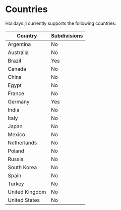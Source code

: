 # Countries

Holidays.jl currently supports the following countries:

| Country        | Subdivisions |
| -              | -            |
| Argentina      | No           |
| Australia      | No           |
| Brazil         | Yes          |
| Canada         | No           |
| China          | No           |
| Egypt          | No           |
| France         | No           |
| Germany        | Yes          |
| India          | No           |
| Italy          | No           |
| Japan          | No           |
| Mexico         | No           |
| Netherlands    | No           |
| Poland         | No           |
| Russia         | No           |
| South Korea    | No           |
| Spain          | No           |
| Turkey         | No           |
| United Kingdom | No           |
| United States  | No           |
